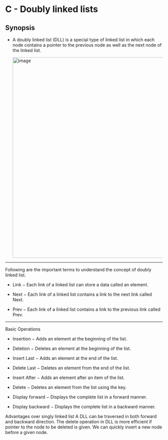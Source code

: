 # C - Doubly linked lists
## Synopsis
- A doubly linked list (DLL) is a special type of linked list in which each node contains a pointer to the previous node as well as the next node of the linked list.
  
  <img width="641" alt="image" src="https://github.com/kier-ious/holbertonschool-low_level_programming/assets/126838794/f55a2094-c097-4d8c-8cf9-7c0f191a7538">

---
Following are the important terms to understand the concept of doubly linked list.

- Link − Each link of a linked list can store a data called an element.

- Next − Each link of a linked list contains a link to the next link called Next.

- Prev − Each link of a linked list contains a link to the previous link called Prev.
---
Basic Operations
- Insertion − Adds an element at the beginning of the list.

- Deletion − Deletes an element at the beginning of the list.

- Insert Last − Adds an element at the end of the list.

- Delete Last − Deletes an element from the end of the list.

- Insert After − Adds an element after an item of the list.

- Delete − Deletes an element from the list using the key.

- Display forward − Displays the complete list in a forward manner.

- Display backward − Displays the complete list in a backward manner.

Advantages over singly linked list
A DLL can be traversed in both forward and backward direction.
The delete operation in DLL is more efficient if pointer to the node to be deleted is given.
We can quickly insert a new node before a given node.
